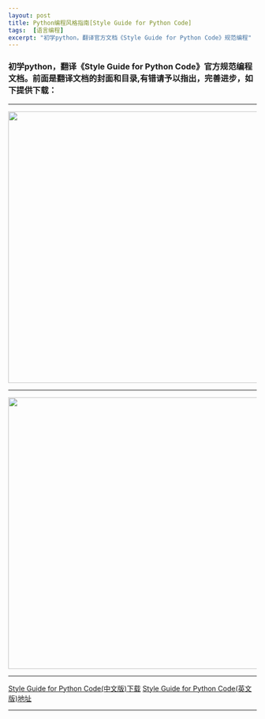 ```yaml
---
layout: post
title: Python编程风格指南[Style Guide for Python Code]
tags:  [语言编程]
excerpt: "初学python，翻译官方文档《Style Guide for Python Code》规范编程"
---
```


### 初学python，翻译《Style Guide for Python Code》官方规范编程文档。前面是翻译文档的封面和目录,有错请予以指出，完善进步，如下提供下载：

---

<img src="http://gytblog.oss-cn-shenzhen.aliyuncs.com/blog/PythonGuide/1.png" style="width:550px">

---

<img src="http://gytblog.oss-cn-shenzhen.aliyuncs.com/blog/PythonGuide/2.png" style="width:550px">

---



[Style Guide for Python Code(中文版)下载](
http://gytblog.oss-cn-shenzhen.aliyuncs.com/blog/data/python%E7%BC%96%E7%A8%8B%E8%A7%84%E8%8C%83.pdf)
[Style Guide for Python Code(英文版)地址](hhttps://www.python.org/dev/peps/pep-0008/)

---
